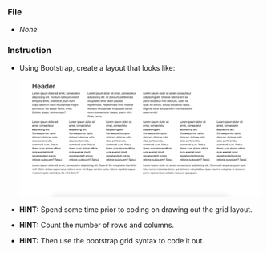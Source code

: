 ### File

* *None*

### Instruction

* Using Bootstrap, create a layout that looks like:

  ![text-layout activity design](text-layout.png)

* **HINT:** Spend some time prior to coding on drawing out the grid layout.

* **HINT:** Count the number of rows and columns.

* **HINT:** Then use the bootstrap grid syntax to code it out.